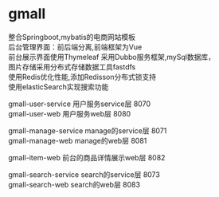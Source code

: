 # gmall

整合Springboot,mybatis的电商网站模板  
后台管理界面：前后端分离,前端框架为Vue  
前台展示界面使用Thymeleaf
采用Dubbo服务框架,mySql数据库，   
图片存储采用分布式存储数据工具fastdfs  
使用Redis优化性能,添加Redisson分布式锁支持  
使用elasticSearch实现搜索功能

gmall-user-service 用户服务service层 8070  
gmall-user-web 用户服务web层 8080  
 
gmall-manage-service manage的service层 8071  
gmall-manage-web manage的web层 8081  
 
gmall-item-web 前台的商品详情展示web层 8082

gmall-search-service search的service层 8073  
gmall-search-web search的web层 8083  

